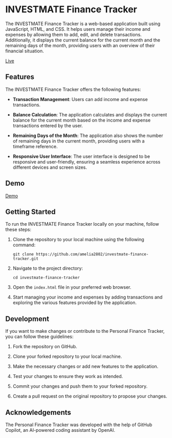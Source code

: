 # INVESTMATE Finance Tracker

The INVESTMATE Finance Tracker is a web-based application built using JavaScript, HTML, and CSS. It helps users manage their income and expenses by allowing them to add, edit, and delete transactions. Additionally, it displays the current balance for the current month and the remaining days of the month, providing users with an overview of their financial situation.

[Live](https://investmate-finance.netlify.app/index.html)
## Features

The INVESTMATE Finance Tracker offers the following features:

- **Transaction Management**: Users can add income and expense transactions.

- **Balance Calculation**: The application calculates and displays the current balance for the current month based on the income and expense transactions entered by the user.

- **Remaining Days of the Month**: The application also shows the number of remaining days in the current month, providing users with a timeframe reference.

- **Responsive User Interface**: The user interface is designed to be responsive and user-friendly, ensuring a seamless experience across different devices and screen sizes.

## Demo




[Demo](https://github.com/amelia2802/investmate-finance-tracker/assets/49182604/eb28692b-155e-448a-8e74-c6eed087af99)




## Getting Started

To run the INVESTMATE Finance Tracker locally on your machine, follow these steps:

1. Clone the repository to your local machine using the following command:

   ```
   git clone https://github.com/amelia2802/investmate-finance-tracker.git
   ```

2. Navigate to the project directory:

   ```
   cd investmate-finance-tracker
   ```

3. Open the `index.html` file in your preferred web browser.

4. Start managing your income and expenses by adding transactions and exploring the various features provided by the application.

## Development

If you want to make changes or contribute to the Personal Finance Tracker, you can follow these guidelines:

1. Fork the repository on GitHub.

2. Clone your forked repository to your local machine.

3. Make the necessary changes or add new features to the application.

4. Test your changes to ensure they work as intended.

5. Commit your changes and push them to your forked repository.

6. Create a pull request on the original repository to propose your changes.


## Acknowledgements

The Personal Finance Tracker was developed with the help of GitHub Copilot, an AI-powered coding assistant by OpenAI. 
